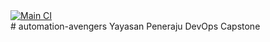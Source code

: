 <div>
    <a href="https://github.com/naeem-bebit/automation-avengers/actions/workflows/python-app.yml"><img src="https://github.com/naeem-bebit/automation-avengers/actions/workflows/python-app.yml/badge.svg" alt="Main CI"></a>
</div>
# automation-avengers
Yayasan Peneraju DevOps Capstone
